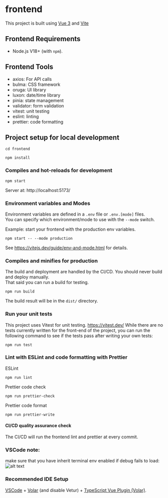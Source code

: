 # frontend

This project is built using [Vue 3](https://vuejs.org/) and [Vite](https://vitejs.dev/)

## Frontend Requirements

- Node.js V18+ (with `npm`).

## Frontend Tools

- axios: For API calls
- bulma: CSS framework
- oruga: UI library
- luxon: date/time library
- pinia: state management
- validator: form validation
- vitest: unit testing
- eslint: linting
- prettier: code formatting

## Project setup for local development

```shell
cd frontend
```

```shell
npm install
```

### Compiles and hot-reloads for development

```shell
npm start
```

Server at: http://localhost:5173/

### Environment variables and Modes
Environment variables are defined in a `.env` file or `.env.[mode]` files.  
You can specify which environment/mode to use with the `--mode` switch. 

Example: start your frontend with the production env variables.
```shell
npm start -- --mode production
```
See https://vitejs.dev/guide/env-and-mode.html for details.




### Compiles and minifies for production
The build and deployment are handled by the CI/CD. You should never build and deploy manually.  
That said you can run a build for testing.

```shell
npm run build
```

The build result will be in the `dist/` directory.

### Run your unit tests

This project uses Vitest for unit testing. https://vitest.dev/
While there are no tests currently written for the front-end of the project, you can run the following command to see if the tests pass after writing your own tests:

```shell
npm run test
```

### Lint with ESLint and code formatting with Prettier

ESLint
```shell
npm run lint
```

Prettier code check
```shell
npm run prettier-check
```

Prettier code format
```shell
npm run prettier-write
```

#### CI/CD quality assurance check 
The CI/CD will run the frontend lint and prettier at every commit.


### VSCode note:

make sure that you have inherit terminal env enabled if debug fails to load: ![alt text](https://gitlab.gaiaresources.com.au/devs/bdr-parta/uploads/2d11e5a5d55df6264365b740bac78c77/Screen_Shot_2022-03-25_at_1.34.05_pm.png)

### Recommended IDE Setup

[VSCode](https://code.visualstudio.com/) + [Volar](https://marketplace.visualstudio.com/items?itemName=Vue.volar) (and disable Vetur) + [TypeScript Vue Plugin (Volar)](https://marketplace.visualstudio.com/items?itemName=Vue.vscode-typescript-vue-plugin).

